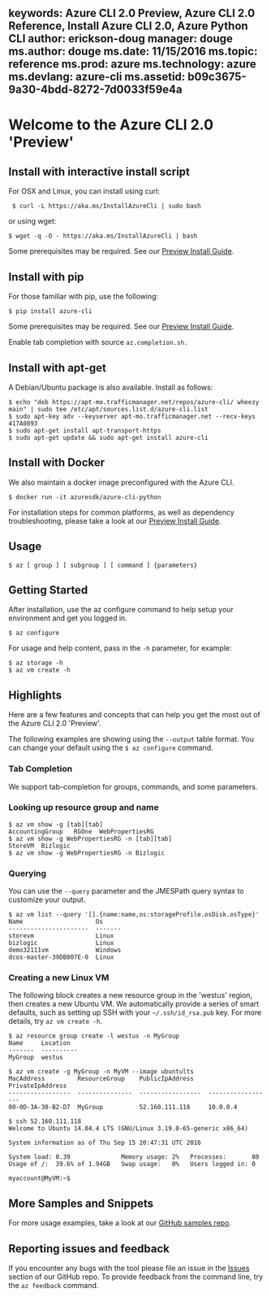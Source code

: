 keywords: Azure CLI 2.0 Preview, Azure CLI 2.0 Reference, Install Azure CLI 2.0, Azure Python CLI
author: erickson-doug
manager: douge
ms.author: douge
ms.date: 11/15/2016
ms.topic: reference
ms.prod: azure
ms.technology: azure
ms.devlang: azure-cli
ms.assetid: b09c3675-9a30-4bdd-8272-7d0033f59e4a
---

# Welcome to the Azure CLI 2.0 'Preview'

## Install with interactive install script

For OSX and Linux, you can install using curl:

```command
 $ curl -L https://aka.ms/InstallAzureCli | sudo bash 
```

or using wget:

```command
$ wget -q -O - https://aka.ms/InstallAzureCli | bash
```

Some prerequisites may be required. See our [Preview Install Guide](https://github.com/Azure/azure-cli/blob/master/doc/preview_install_guide.md).

## Install with pip

For those familiar with pip, use the following:

```command
$ pip install azure-cli
```

Some prerequisites may be required. See our [Preview Install Guide](https://github.com/Azure/azure-cli/blob/master/doc/preview_install_guide.md).

Enable tab completion with source `az.completion.sh.`

## Install with apt-get

A Debian/Ubuntu package is also available. Install as follows:

```command
$ echo "deb https://apt-mo.trafficmanager.net/repos/azure-cli/ wheezy main" | sudo tee /etc/apt/sources.list.d/azure-cli.list
$ sudo apt-key adv --keyserver apt-mo.trafficmanager.net --recv-keys 417A0893
$ sudo apt-get install apt-transport-https
$ sudo apt-get update && sudo apt-get install azure-cli
```

## Install with Docker

We also maintain a docker image preconfigured with the Azure CLI.

```command
$ docker run -it azuresdk/azure-cli-python
```

For installation steps for common platforms, as well as dependency troubleshooting, please take a look at our [Preview Install Guide](https://github.com/Azure/azure-cli/blob/master/doc/preview_install_guide.md).

## Usage

`$ az [ group ] [ subgroup ] [ command ] {parameters}`

## Getting Started

After installation, use the az configure command to help setup your environment and get you logged in.

```command
$ az configure
```

For usage and help content, pass in the `-h` parameter, for example:

```command
$ az storage -h
$ az vm create -h
```

## Highlights
Here are a few features and concepts that can help you get the most out of the Azure CLI 2.0 'Preview'.
 
The following examples are showing using the `--output` table format. You can change your default using the `$ az configure` command.

### Tab Completion

We support tab-completion for groups, commands, and some parameters.

### Looking up resource group and name

```command
$ az vm show -g [tab][tab]
AccountingGroup   RGOne  WebPropertiesRG
$ az vm show -g WebPropertiesRG -n [tab][tab]
StoreVM  Bizlogic
$ az vm show -g WebPropertiesRG -n Bizlogic
```

### Querying

You can use the `--query` parameter and the JMESPath query syntax to customize your output.

```command
$ az vm list --query '[].{name:name,os:storageProfile.osDisk.osType}'
Name                    Os
----------------------  -------
storevm                 Linux
bizlogic                Linux
demo32111vm             Windows
dcos-master-39DB807E-0  Linux
```

### Creating a new Linux VM

The following block creates a new resource group in the 'westus' region, then creates a new Ubuntu VM. We automatically provide a series of smart defaults, such as setting up SSH with your `~/.ssh/id_rsa.pub` key. For more details, try `az vm create -h`.

```command
$ az resource group create -l westus -n MyGroup
Name     Location
-------  ----------
MyGroup  westus

$ az vm create -g MyGroup -n MyVM --image ubuntults
MacAddress         ResourceGroup    PublicIpAddress    PrivateIpAddress
-----------------  ---------------  -----------------  ------------------
00-0D-3A-30-B2-D7  MyGroup          52.160.111.118     10.0.0.4

$ ssh 52.160.111.118
Welcome to Ubuntu 14.04.4 LTS (GNU/Linux 3.19.0-65-generic x86_64)

System information as of Thu Sep 15 20:47:31 UTC 2016

System load: 0.39              Memory usage: 2%   Processes:       80
Usage of /:  39.6% of 1.94GB   Swap usage:   0%   Users logged in: 0

myaccount@MyVM:~$
```

## More Samples and Snippets
For more usage examples, take a look at our [GitHub samples repo](http://github.com/Azure/azure-cli-samples).

## Reporting issues and feedback
If you encounter any bugs with the tool please file an issue in the [Issues](https://github.com/Azure/azure-cli/issues) section of our GitHub repo.
To provide feedback from the command line, try the `az feedback` command.